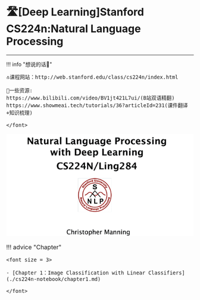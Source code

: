 # 🛣[Deep Learning]Stanford CS224n:Natural Language Processing  
---
<script src="https://polyfill.io/v3/polyfill.min.js?features=es6"></script>
<script src="https://cdn.jsdelivr.net/npm/mathjax@3/es5/tex-chtml.js"></script>

!!! info "想说的话🎇"
    <font size = 3.5>
    
    🔝课程网站：http://web.stanford.edu/class/cs224n/index.html
    
    👀一些资源: 
    https://www.bilibili.com/video/BV1jt421L7ui/(B站双语精翻)
    https://www.showmeai.tech/tutorials/36?articleId=231(课件翻译+知识梳理)

    </font>

![](img/cs224n.png)


!!! advice "Chapter"

    <font size = 3>

    - [Chapter 1：Image Classification with Linear Classifiers](./cs224n-notebook/chapter1.md) 
   
    </font>